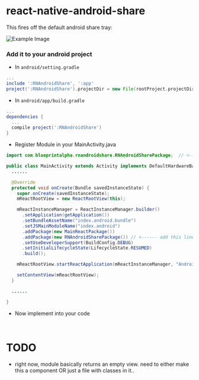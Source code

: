 # react-native-android-share

This fires off the default android share tray:

![Example Image](http://i.imgur.com/avnu4ir.png)

### Add it to your android project

* In `android/setting.gradle`

```gradle
...
include ':RNAndroidShare', ':app'
project(':RNAndroidShare').projectDir = new File(rootProject.projectDir, '../node_modules/react-native-android-share')
```

* In `android/app/build.gradle`

```gradle
...
dependencies {
  ...
  compile project(':RNAndroidShare')
}
```

* Register Module in your MainActivity.java

```java
import com.blueprintalpha.rnandroidshare.RNAndroidSharePackage;  // <--- import

public class MainActivity extends Activity implements DefaultHardwareBackBtnHandler {
  ......

  @Override
  protected void onCreate(Bundle savedInstanceState) {
    super.onCreate(savedInstanceState);
    mReactRootView = new ReactRootView(this);

    mReactInstanceManager = ReactInstanceManager.builder()
      .setApplication(getApplication())
      .setBundleAssetName("index.android.bundle")
      .setJSMainModuleName("index.android")
      .addPackage(new MainReactPackage())
      .addPackage(new RNAndroidSharePackage()) // <------ add this line to your MainActivity class
      .setUseDeveloperSupport(BuildConfig.DEBUG)
      .setInitialLifecycleState(LifecycleState.RESUMED)
      .build();

    mReactRootView.startReactApplication(mReactInstanceManager, "AndroidRNSample", null);

    setContentView(mReactRootView);
  }

  ......

}
```

* Now implement into your code

```


```

TODO
=====================
* right now, module basically returns an empty view. need to either make this a component OR just a file with classes in it..
